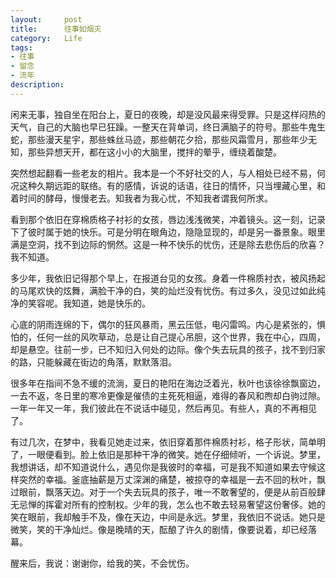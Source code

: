```yaml
---
layout:     post
title:      往事如烟灭
category:   Life
tags: 
- 往事
- 留念
- 流年
description: 
---
```


闲来无事，独自坐在阳台上，夏日的夜晚，却是没风最来得受罪。只是这样闷热的天气，自己的大脑也早已狂躁。一整天在背单词，终日满脑子的符号。那些牛鬼生蛇，那些漫天星宇，那些蛛丝马迹，那些朝花夕拾，那些风霜雪月，那些年少无知，那些异想天开，都在这小小的大脑里，搅拌的晕乎，缠绕着酸楚。

突然想起翻看一些老友的相片。我本是一个不好社交的人，与人相处已经不易，何况这种久期远距的联络。有的感情，诉说的话语，往日的情怀，只当埋藏心里，和着时间的酵母，慢慢老去。知我者为我心忧，不知我者谓我何所求。

看到那个依旧在穿棉质格子衬衫的女孩，唇边浅浅微笑，冲着镜头。这一刻，记录下了彼时属于她的快乐。可是分明在眼角边，隐隐显现的，却是另一番景象。眼里满是空洞，找不到边际的惘然。这是一种不快乐的忧伤，还是除去悲伤后的欣喜？我不知道。

多少年，我依旧记得那个早上，在报道台见的女孩。身着一件棉质衬衣，被风扬起的马尾欢快的炫舞，满脸干净的白，笑的灿烂没有忧伤。有过多久，没见过如此纯净的笑容呢。我知道，她是快乐的。

心底的阴雨连绵的下，偶尔的狂风暴雨，黑云压低，电闪雷鸣。内心是紧张的，惧怕的，任何一丝的风吹草动，总是让自己提心吊胆，这个世界，我在中心，四周，却是悬空。往前一步，已不知归入何处的边际。像个失去玩具的孩子，找不到归家的路，只能躲藏在街边的角落，默默落泪。

很多年在指间不急不缓的流淌，夏日的艳阳在海边泛着光，秋叶也该徐徐飘窗边，一去不返，冬日里的寒冷更像是催债的主死死相逼，难得的春风和煦却白驹过隙。一年一年又一年，我们彼此在不说话中碰见，然后再见。有些人，真的不再相见了。

有过几次，在梦中，我看见她走过来，依旧穿着那件棉质衬衫，格子形状，简单明了，一眼便看到。脸上依旧是那种干净的微笑。她在仔细倾听，一个诉说。梦里，我想讲话，却不知道说什么，遇见你是我彼时的幸福，可是我不知道如果去守候这样突然的幸福。釜底抽薪是万丈深渊的痛楚，被掠夺的幸福是一去不回的秋叶，飘过眼前，飘落天边。对于一个失去玩具的孩子，唯一不敢奢望的，便是从前百般肆无忌惮的挥霍对所有的控制权。少年的我，怎么也不敢去轻易奢望这份奢侈。她的笑在眼前，我却触手不及，像在天边，中间是永远。梦里，我依旧不说话。她只是微笑，笑的干净灿烂。像是晚晴的天，酝酿了许久的剧情，像要说着，却已经落幕。

醒来后，我说：谢谢你，给我的笑，不会忧伤。